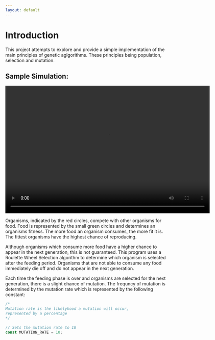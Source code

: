 ```yaml
---
layout: default
---
```


# Introduction

This project attempts to explore and provide a simple implementation of
the main principles of genetic aglgorithms. These principles being
population, selection and mutation.

## Sample Simulation:

<video width="640" height="400" controls>
    <source src="final_demo.mp4" type="video/mp4" />
    Your browser does not support the video tag.
</video>

Organisms, indicated by the red circles, compete with other organisms for
food. Food is represented by the small green circles and determines an organisms fitness. The more food an organism consumes, the more fit it is. The fittest organisms have the highest chance of reproducing.

Although organisms which consume more food have a higher chance to appear in
the next generation, this is not guaranteed. This program uses a Roulette
Wheel Selection algorithm to determine which organism is selected after
the feeding period. Organisms that are not able to consume any food
immediately die off and do not appear in the next generation.

Each time the feeding phase is over and organisms are selected for the
next generation, there is a slight chance of mutation. The frequncy of
mutation is determined by the mutation rate which is represented by the following constant:

```js
/*
Mutation rate is the likelyhood a mutation will occur, 
represented by a percentage
*/

// Sets the mutation rate to 10
const MUTATION_RATE = 10;
```
